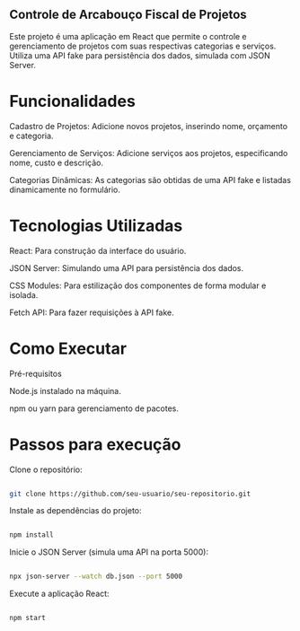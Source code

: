 ## Controle de Arcabouço Fiscal de Projetos

Este projeto é uma aplicação em React que permite o controle e gerenciamento de projetos com suas respectivas categorias e serviços. Utiliza uma API fake para persistência dos dados, simulada com JSON Server.

# Funcionalidades

Cadastro de Projetos: Adicione novos projetos, inserindo nome, orçamento e categoria.

Gerenciamento de Serviços: Adicione serviços aos projetos, especificando nome, custo e descrição.

Categorias Dinâmicas: As categorias são obtidas de uma API fake e listadas dinamicamente no formulário.

# Tecnologias Utilizadas

React: Para construção da interface do usuário.

JSON Server: Simulando uma API para persistência dos dados.

CSS Modules: Para estilização dos componentes de forma modular e isolada.

Fetch API: Para fazer requisições à API fake.

# Como Executar

Pré-requisitos

Node.js instalado na máquina.

npm ou yarn para gerenciamento de pacotes.

# Passos para execução

Clone o repositório:

```bash

git clone https://github.com/seu-usuario/seu-repositorio.git
```

Instale as dependências do projeto:

```bash

npm install
```

Inicie o JSON Server (simula uma API na porta 5000):

```bash

npx json-server --watch db.json --port 5000
```
Execute a aplicação React:

```bash

npm start
```
